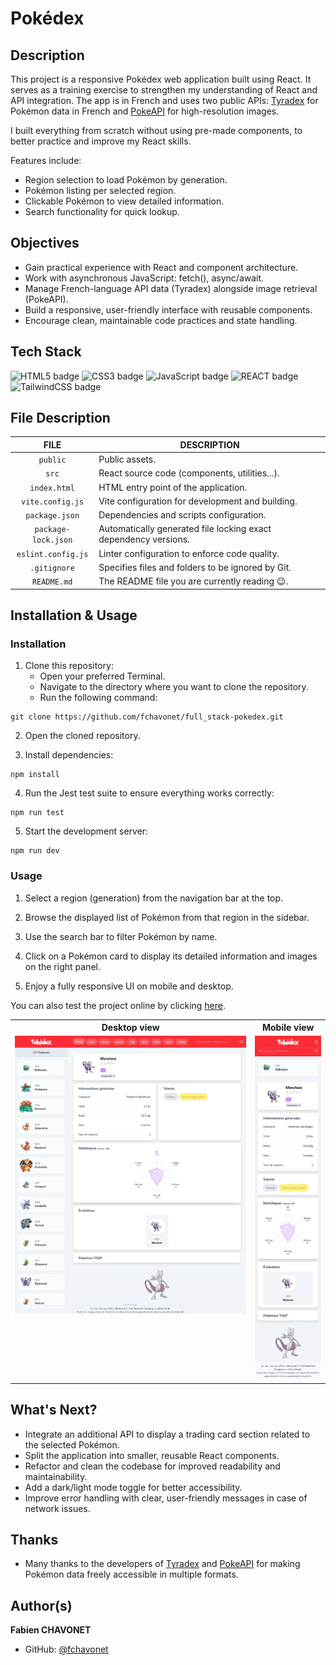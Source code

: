 # Pokédex

## Description

This project is a responsive Pokédex web application built using React. It serves as a training exercise to strengthen my understanding of React and API integration. The app is in French and uses two public APIs: [Tyradex](https://tyradex.vercel.app/) for Pokémon data in French and [PokeAPI](https://pokeapi.co/) for high-resolution images.

I built everything from scratch without using pre-made components, to better practice and improve my React skills.

Features include:

- Region selection to load Pokémon by generation.
- Pokémon listing per selected region.
- Clickable Pokémon to view detailed information.
- Search functionality for quick lookup.

## Objectives

- Gain practical experience with React and component architecture.
- Work with asynchronous JavaScript: fetch(), async/await.
- Manage French-language API data (Tyradex) alongside image retrieval (PokeAPI).
- Build a responsive, user-friendly interface with reusable components.
- Encourage clean, maintainable code practices and state handling.

## Tech Stack

![HTML5 badge](https://img.shields.io/badge/HTML5-e34f26?logo=html5&logoColor=white&style=for-the-badge)
![CSS3 badge](https://img.shields.io/badge/CSS3-1572b6?logo=css&logoColor=white&style=for-the-badge)
![JavaScript badge](https://img.shields.io/badge/JAVASCRIPT-f7df1e?logo=javascript&logoColor=black&style=for-the-badge)
![REACT badge](https://img.shields.io/badge/REACT-61dafb?logo=react&logoColor=black&style=for-the-badge)
![TailwindCSS badge](https://img.shields.io/badge/TAILWINDCSS-06b6d4?logo=tailwindcss&logoColor=white&style=for-the-badge)

## File Description

| **FILE**            | **DESCRIPTION**                                                 |
| :-----------------: | --------------------------------------------------------------- |
| `public`            | Public assets.                                                  |
| `src`               | React source code (components, utilities...).                   |
| `index.html`        | HTML entry point of the application.                            |
| `vite.config.js`    | Vite configuration for development and building.                |
| `package.json`      | Dependencies and scripts configuration.                         |
| `package-lock.json` | Automatically generated file locking exact dependency versions. |
| `eslint.config.js`  | Linter configuration to enforce code quality.                   |
| `.gitignore`        | Specifies files and folders to be ignored by Git.               |
| `README.md`         | The README file you are currently reading 😉.                   |

## Installation & Usage

### Installation

1. Clone this repository:
    - Open your preferred Terminal.
    - Navigate to the directory where you want to clone the repository.
    - Run the following command:

```
git clone https://github.com/fchavonet/full_stack-pokedex.git
```

2. Open the cloned repository.

3. Install dependencies:

```
npm install
```

4. Run the Jest test suite to ensure everything works correctly:

```
npm run test
```

5. Start the development server:

```
npm run dev
```

### Usage

1. Select a region (generation) from the navigation bar at the top.
   
2. Browse the displayed list of Pokémon from that region in the sidebar.
   
3. Use the search bar to filter Pokémon by name.
   
4. Click on a Pokémon card to display its detailed information and images on the right panel.
   
5. Enjoy a fully responsive UI on mobile and desktop.

You can also test the project online by clicking [here](https://fchavonet.github.io/full_stack-pokedex/). 

<table>
    <tr>
        <th align="center" style="text-align: center;">Desktop view</th>
        <th align="center" style="text-align: center;">Mobile view</th>
    </tr>
    <tr valign="top">
        <td align="center">
            <picture>
                <img src="./public/screenshots/desktop_page_screenshot.webp" alt="Desktop Screenshot" width="100%">
            </picture>
        </td>
        <td align="center">
            <picture>
                <img src="./public/screenshots/mobile_page_screenshot.webp" alt="Mobile Screenshot" width="100%">
            </picture>
        </td>
    </tr>
</table>

## What's Next?

- Integrate an additional API to display a trading card section related to the selected Pokémon.
- Split the application into smaller, reusable React components.
- Refactor and clean the codebase for improved readability and maintainability.
- Add a dark/light mode toggle for better accessibility.
- Improve error handling with clear, user-friendly messages in case of network issues.

## Thanks

- Many thanks to the developers of [Tyradex](https://tyradex.vercel.app/) and [PokeAPI](https://pokeapi.co/) for making Pokémon data freely accessible in multiple formats.

## Author(s)

**Fabien CHAVONET**
- GitHub: [@fchavonet](https://github.com/fchavonet)
